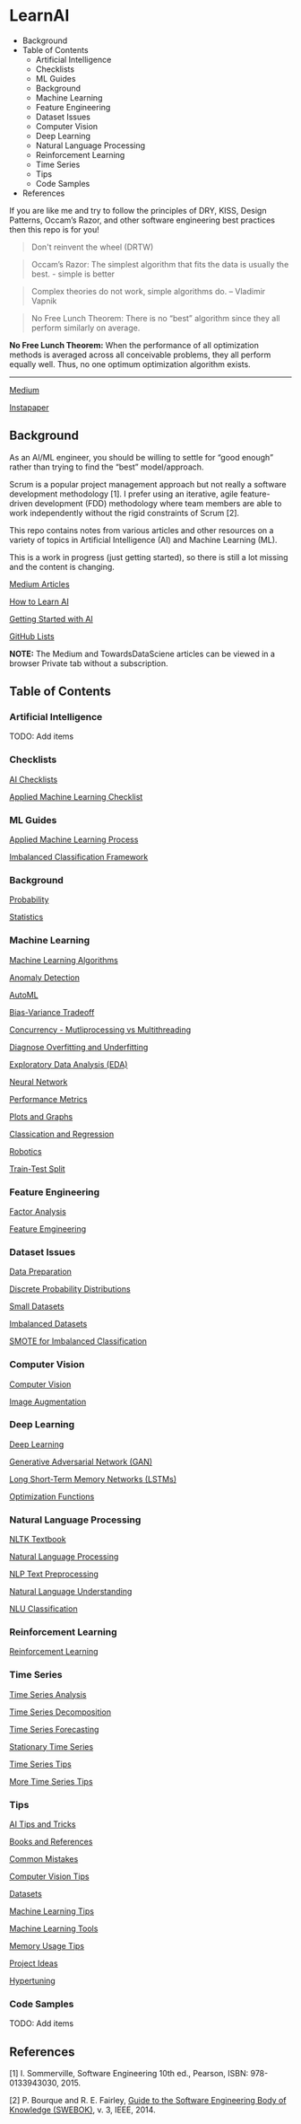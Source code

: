 # LearnAI

<!-- MarkdownTOC -->

- Background
- Table of Contents
    - Artificial Intelligence
    - Checklists
    - ML Guides
    - Background
    - Machine Learning
    - Feature Engineering
    - Dataset Issues
    - Computer Vision
    - Deep Learning
    - Natural Language Processing
    - Reinforcement Learning
    - Time Series
    - Tips
    - Code Samples
- References

<!-- /MarkdownTOC -->

If you are like me and try to follow the principles of DRY, KISS, Design Patterns, Occam’s Razor, and other software engineering best practices then this repo is for you!

> Don't reinvent the wheel (DRTW)

> Occam’s Razor: The simplest algorithm that fits the data is usually the best. - simple is better

> Complex theories do not work, simple algorithms do. – Vladimir Vapnik


> No Free Lunch Theorem: There is no “best” algorithm since they all perform similarly on average. 

**No Free Lunch Theorem:** When the performance of all optimization methods is averaged across all conceivable problems, they all perform equally well. Thus, no one optimum optimization algorithm exists.


----------


[Medium](https://aicoder.medium.com)

[Instapaper](https://instapaper.com/p/codecypher)


## Background

As an AI/ML engineer, you should be willing to settle for “good enough” rather than trying to find the “best” model/approach.

Scrum is a popular project management approach but not really a software development methodology [1]. I prefer using an iterative, agile feature-driven development (FDD) methodology where team members are able to work independently without the rigid constraints of Scrum [2].

This repo contains notes from various articles and other resources on a variety of topics in Artificial Intelligence (AI) and Machine Learning (ML). 

This is a work in progress (just getting started), so there is still a lot missing and the content is changing. 


[Medium Articles](https://aicoder.medium.com/)

[How to Learn AI](https://medium.com/geekculture/how-to-learn-ai-7bb743f0bbdf)

[Getting Started with AI](https://medium.com/codex/getting-started-with-ai-13eafc77ac8e)

[GitHub Lists](https://github.com/codecypher?tab=stars)


**NOTE:** The Medium and TowardsDataSciene articles can be viewed in a browser Private tab without a subscription. 


## Table of Contents

### Artificial Intelligence

TODO: Add items


### Checklists

[AI Checklists](./checklist/ai_checklist.md)

[Applied Machine Learning Checklist](./checklist/applied_ml_checklist.md)


### ML Guides

[Applied Machine Learning Process](./process/applied_ml.md)

[Imbalanced Classification Framework](./process/imbalanced_class.md)


### Background

[Probability](./ml/probability.md)

[Statistics](./ml/statistics.md)


### Machine Learning


[Machine Learning Algorithms](./ml/ml_algorithms.md)

[Anomaly Detection](./ml/anomaly_detection.md)

[AutoML](./ml/automl.md)

[Bias-Variance Tradeoff](./ml/bias_variance.md)

[Concurrency - Mutliprocessing vs Multithreading](./ml/concurrency.md)

[Diagnose Overfitting and Underfitting](./ml/diagnose_overfitting.md)

[Exploratory Data Analysis (EDA)](./ml/eda.md)

[Neural Network](./ml/neural_network.md)

[Performance Metrics](./ml/performance_metrics.md)

[Plots and Graphs](./ml/plots.md)

[Classication and Regression](./ml/regression.md)

[Robotics](./ml/robotics.md)

[Train-Test Split](./ml/train_test_split.md)


### Feature Engineering

[Factor Analysis](./ml/factor_analysis.md)

[Feature Emgineering](./ml/feature_engineering.md)


### Dataset Issues

[Data Preparation](./ml/data_prep.md)

[Discrete Probability Distributions](./ml/discrete_prob_dist.md)

[Small Datasets](./ml/small_data.md)

[Imbalanced Datasets](./ml/imbalanced_data.md)

[SMOTE for Imbalanced Classification](./ml/smote.md)


### Computer Vision

[Computer Vision](./cv/cv.md)

[Image Augmentation](./cv/image_augment.md)


### Deep Learning

[Deep Learning](./dl/deep_learning.md)

[Generative Adversarial Network (GAN)](./dl/gan.md)

[Long Short-Term Memory Networks (LSTMs)](./dl/lstm.md)

[Optimization Functions](./dl/optimizers.md)


### Natural Language Processing

[NLTK Textbook](./nlp/nltk_book.pdf)

[Natural Language Processing](./nlp/nlp.md)
 
[NLP Text Preprocessing](./nlp/nlp_dataprep.md)
 
[Natural Language Understanding](./nlp/nlu.md)

[NLU Classification](./nlp/nlu_classification.md)


### Reinforcement Learning

[Reinforcement Learning](./ml/rl.md)


### Time Series

[Time Series Analysis](./time_series/time_series_analysis.md)

[Time Series Decomposition](./time_series/time_series_decomposition.md)

[Time Series Forecasting](./time_series/time_series_forecast.md)

[Stationary Time Series](./time_series/time_series_stationary.md)

[Time Series Tips](./time_series/time_series_tips.md)

[More Time Series Tips](./time_series/time_series_tips_more.md)


### Tips

[AI Tips and Tricks](./tips/ai_tips.md)

[Books and References](./tips/ai_books.md)

[Common Mistakes](./tips/common_mistakes.md)

[Computer Vision Tips](./tips/cv_tips.md)

[Datasets](./tips/datasets.md)

[Machine Learning Tips](./tips/ml_tips.md)

[Machine Learning Tools](./tips/ml_tools.md)

[Memory Usage Tips](./tips/memory_usage.md)

[Project Ideas](./tips/ai_project_ideas.md)

[Hypertuning](.tips/tuning.md)


### Code Samples

TODO: Add items



## References

[1] I.  Sommerville, Software Engineering 10th ed., Pearson, ISBN: 978-0133943030, 2015. 

[2] P. Bourque and R. E. Fairley, [Guide to the Software Engineering Body of Knowledge (SWEBOK)](https://www.computer.org/education/bodies-of-knowledge/software-engineering), v. 3, IEEE, 2014. 

